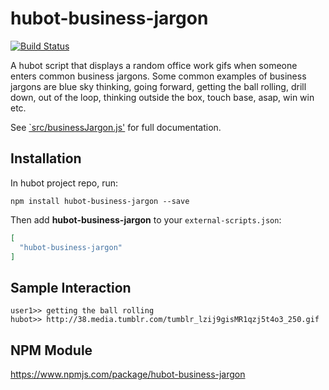 # hubot-business-jargon
[![Build Status](https://travis-ci.org/AshishDev17/hubot-business-jargon.svg?branch=master)](https://travis-ci.org/AshishDev17/hubot-business-jargon)

A hubot script that displays a random office work gifs when someone enters common business jargons. Some common examples of business jargons are blue sky thinking, going forward, getting the ball rolling, drill down, out of the loop, thinking outside the box, touch base, asap, win win etc.

See [`src/businessJargon.js'](src/businessJargon.js) for full documentation.

## Installation

In hubot project repo, run:

`npm install hubot-business-jargon --save`

Then add **hubot-business-jargon** to your `external-scripts.json`:

```json
[
  "hubot-business-jargon"
]
```

## Sample Interaction

```
user1>> getting the ball rolling
hubot>> http://38.media.tumblr.com/tumblr_lzij9gisMR1qzj5t4o3_250.gif
```

## NPM Module

https://www.npmjs.com/package/hubot-business-jargon
